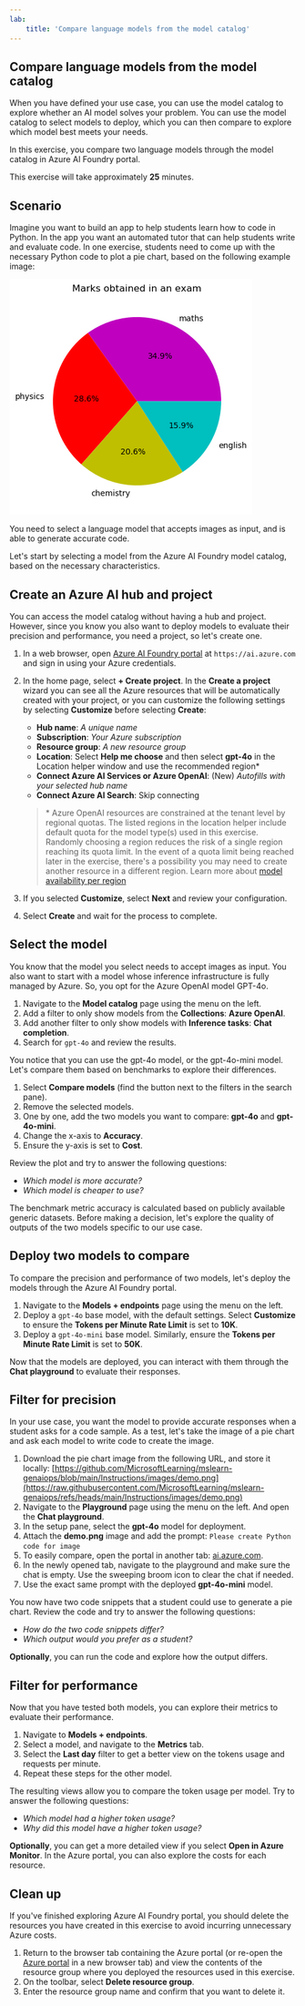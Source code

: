 ```yaml
---
lab:
    title: 'Compare language models from the model catalog'
---
```


## Compare language models from the model catalog

When you have defined your use case, you can use the model catalog to explore whether an AI model solves your problem. You can use the model catalog to select models to deploy, which you can then compare to explore which model best meets your needs.

In this exercise, you compare two language models through the model catalog in Azure AI Foundry portal.

This exercise will take approximately **25** minutes.

## Scenario

Imagine you want to build an app to help students learn how to code in Python. In the app you want an automated tutor that can help students write and evaluate code. In one exercise, students need to come up with the necessary Python code to plot a pie chart, based on the following example image:

![Pie chart showing marks obtained in an exam with sections for maths (34.9%), physics (28.6%), chemistry (20.6%), and English (15.9%)](./images/demo.png)

You need to select a language model that accepts images as input, and is able to generate accurate code.

Let's start by selecting a model from the Azure AI Foundry model catalog, based on the necessary characteristics.

## Create an Azure AI hub and project

You can access the model catalog without having a hub and project. However, since you know you also want to deploy models to evaluate their precision and performance, you need a project, so let's create one.

1. In a web browser, open [Azure AI Foundry portal](https://ai.azure.com) at `https://ai.azure.com` and sign in using your Azure credentials.

1. In the home page, select **+ Create project**. In the **Create a project** wizard you can see all the Azure resources that will be automatically created with your project, or you can customize the following settings by selecting **Customize** before selecting **Create**:

    - **Hub name**: *A unique name*
    - **Subscription**: *Your Azure subscription*
    - **Resource group**: *A new resource group*
    - **Location**: Select **Help me choose** and then select **gpt-4o** in the Location helper window and use the recommended region\*
    - **Connect Azure AI Services or Azure OpenAI**: (New) *Autofills with your selected hub name*
    - **Connect Azure AI Search**: Skip connecting

    > \* Azure OpenAI resources are constrained at the tenant level by regional quotas. The listed regions in the location helper include default quota for the model type(s) used in this exercise. Randomly choosing a region reduces the risk of a single region reaching its quota limit. In the event of a quota limit being reached later in the exercise, there's a possibility you may need to create another resource in a different region. Learn more about [model availability per region](https://learn.microsoft.com/azure/ai-services/openai/concepts/models#gpt-35-turbo-model-availability)

1. If you selected **Customize**, select **Next** and review your configuration.
1. Select **Create** and wait for the process to complete.

## Select the model

You know that the model you select needs to accept images as input. You also want to start with a model whose inference infrastructure is fully managed by Azure. So, you opt for the Azure OpenAI model GPT-4o.

1. Navigate to the **Model catalog** page using the menu on the left.
1. Add a filter to only show models from the **Collections**: **Azure OpenAI**.
1. Add another filter to only show models with **Inference tasks**: **Chat completion**.
1. Search for `gpt-4o` and review the results.

You notice that you can use the gpt-4o model, or the gpt-4o-mini model. Let's compare them based on benchmarks to explore their differences.

1. Select **Compare models** (find the button next to the filters in the search pane).
1. Remove the selected models.
1. One by one, add the two models you want to compare: **gpt-4o** and **gpt-4o-mini**.
1. Change the x-axis to **Accuracy**.
1. Ensure the y-axis is set to **Cost**.

Review the plot and try to answer the following questions:

- *Which model is more accurate?*
- *Which model is cheaper to use?*

The benchmark metric accuracy is calculated based on publicly available generic datasets. Before making a decision, let's explore the quality of outputs of the two models specific to our use case.

## Deploy two models to compare

To compare the precision and performance of two models, let's deploy the models through the Azure AI Foundry portal.

1. Navigate to the **Models + endpoints** page using the menu on the left.
1. Deploy a `gpt-4o` base model, with the default settings. Select **Customize** to ensure the **Tokens per Minute Rate Limit** is set to **10K**.
1. Deploy a `gpt-4o-mini` base model. Similarly, ensure the **Tokens per Minute Rate Limit** is set to **50K**.

Now that the models are deployed, you can interact with them through the **Chat playground** to evaluate their responses.

## Filter for precision

In your use case, you want the model to provide accurate responses when a student asks for a code sample. As a test, let's take the image of a pie chart and ask each model to write code to create the image.

1. Download the pie chart image from the following URL, and store it locally: [https://github.com/MicrosoftLearning/mslearn-genaiops/blob/main/Instructions/images/demo.png](https://raw.githubusercontent.com/MicrosoftLearning/mslearn-genaiops/refs/heads/main/Instructions/images/demo.png)
1. Navigate to the **Playground** page using the menu on the left. And open the **Chat playground**.
1. In the setup pane, select the **gpt-4o** model for deployment.
1. Attach the **demo.png** image and add the prompt: `Please create Python code for image`
1. To easily compare, open the portal in another tab: [ai.azure.com](ai.azure.com).
1. In the newly opened tab, navigate to the playground and make sure the chat is empty. Use the sweeping broom icon to clear the chat if needed.
1. Use the exact same prompt with the deployed **gpt-4o-mini** model.

You now have two code snippets that a student could use to generate a pie chart. Review the code and try to answer the following questions:

- *How do the two code snippets differ?*
- *Which output would you prefer as a student?*

**Optionally**, you can run the code and explore how the output differs.

## Filter for performance

Now that you have tested both models, you can explore their metrics to evaluate their performance.

1. Navigate to **Models + endpoints**.
1. Select a model, and navigate to the **Metrics** tab.
1. Select the **Last day** filter to get a better view on the tokens usage and requests per minute.
1. Repeat these steps for the other model.

The resulting views allow you to compare the token usage per model. Try to answer the following questions:

- *Which model had a higher token usage?*
- *Why did this model have a higher token usage?*

**Optionally**, you can get a more detailed view if you select **Open in Azure Monitor**. In the Azure portal, you can also explore the costs for each resource.

## Clean up

If you've finished exploring Azure AI Foundry portal, you should delete the resources you have created in this exercise to avoid incurring unnecessary Azure costs.

1. Return to the browser tab containing the Azure portal (or re-open the [Azure portal](https://portal.azure.com?azure-portal=true) in a new browser tab) and view the contents of the resource group where you deployed the resources used in this exercise.
1. On the toolbar, select **Delete resource group**.
1. Enter the resource group name and confirm that you want to delete it.
